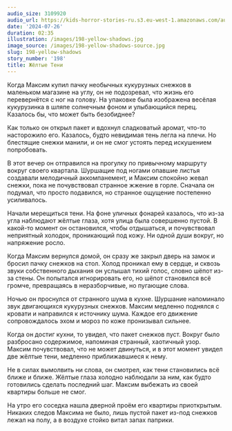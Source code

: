```yaml
---
audio_size: 3109920
audio_url: https://kids-horror-stories-ru.s3.eu-west-1.amazonaws.com/audio/198-yellow-shadows.mp3
date: '2024-07-26'
duration: 02:35
illustration: /images/198-yellow-shadows.jpg
image_source: /images/198-yellow-shadows-source.jpg
slug: 198-yellow-shadows
story_number: '198'
title: Жёлтые Тени
---
```


Когда Максим купил пачку необычных кукурузных снежков в маленьком магазине на углу, он не подозревал, что жизнь его перевернётся с ног на голову. На упаковке была изображена весёлая кукурузинка в шляпе солнечным фоном и улыбающийся перец. Казалось бы, что может быть безобиднее?

Как только он открыл пакет и вдохнул сладковатый аромат, что-то насторожило его. Казалось, будто невидимая тень легла на плечи. Но блестящие снежки манили, и он не смог устоять перед искушением попробовать.

В этот вечер он отправился на прогулку по привычному маршруту вокруг своего квартала. Шуршащие под ногами опавшие листья создавали мелодичный аккомпанемент, и Максим спокойно жевал снежки, пока не почувствовал странное жжение в горле. Сначала он подумал, что просто подавился, но странное ощущение постепенно усиливалось.

Начали мерещиться тени. На фоне уличных фонарей казалось, что из-за угла наблюдают жёлтые глаза, хотя улица была совершенно пустой. В какой-то момент он остановился, чтобы отдышаться, и почувствовал неприятный холодок, проникающий под кожу. Ни одной души вокруг, но напряжение росло.

Когда Максим вернулся домой, он сразу же закрыл дверь на замок и бросил пачку снежков на стол. Холод проникал ему в сердце, и сквозь звуки собственного дыхания он услышал тихий голос, словно шёпот из-за стены. Он попытался игнорировать его, но шёпот становился всё громче, превращаясь в неразборчивые, но пугающие слова.

Ночью он проснулся от странного шума в кухне. Шуршание напоминало звук двигающихся кукурузных снежков. Максим медленно поднялся с кровати и направился к источнику шума. Каждое его движение сопровождалось эхом и мороз по коже пронизывал сильнее.

Когда он достиг кухни, то увидел, что пакет снежков пуст. Вокруг было разбросано содержимое, напоминая странный, хаотичный узор. Максим почувствовал, что не может двинуться, и в этот момент увидел две жёлтые тени, медленно приближавшиеся к нему.

Не в силах вымолвить ни слова, он смотрел, как тени становились всё ближе и ближе. Жёлтые глаза холодно наблюдали за ним, как будто готовились сделать последний шаг. Максим выбежать из своей квартиры больше не смог.

На утро его соседка нашла дверной проём его квартиры приоткрытым. Никаких следов Максима не было, лишь пустой пакет из-под снежков лежал на полу, а в воздухе стойко витал запах паприки.